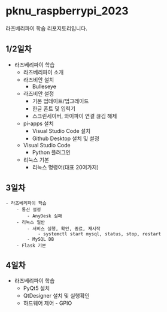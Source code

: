 # pknu_raspberrypi_2023
라즈베리파이 학습 리포지토리입니다.

## 1/2일차
- 라즈베리파이 학습
	- 라즈베리파이 소개
	- 라즈비안 설치
		- Bulleseye
	- 라즈비안 설정
		- 기본 업데이트/업그레이드
		- 한글 폰트 및 입력기
		- 스크린세이버, 와이파이 연결 끊김 해제
	- pi-apps 설치
		- Visual Studio Code 설치
		- Github Desktop 설치 및 설정
	- Visual Studio Code
		- Python 플러그인
	- 리눅스 기본
		- 리눅스 명령어(대표 20여가지)

## 3일차
	- 라즈베리파이 학습
		- 통신 설정
			- AnyDesk 실패
		- 리눅스 일반
			- 서비스 실행, 확인, 종료, 재시작
				- systemctl start mysql, status, stop, restart
			- MySQL DB
		- Flask 기본

## 4일차
- 라즈베리파이 학습
	- PyQt5 설치
	- QtDesigner 설치 및 실행확인
	- 하드웨어 제어 - GPIO
